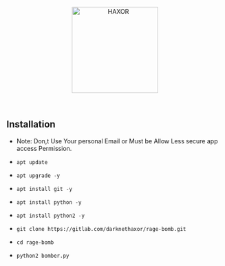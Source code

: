 <p align="center"> <a href="#"><img title="HAXOR" src="https://1.bp.blogspot.com/-ui9y_7kjZQQ/X65oQ5mMZ4I/AAAAAAAAADA/E7NzB1nhbpQn1J1mNGOX3Zx8WtJSrP5AwCLcBGAsYHQ/s320/20201113_170028.png" height="200" width="200"> </a> </p> <br>

## Installation

* Note: Don,t Use Your personal Email or Must be Allow Less secure app access Permission.

* `apt update`
* `apt upgrade -y`
* `apt install git -y`
* `apt install python -y`
* `apt install python2 -y`
* `git clone https://gitlab.com/darknethaxor/rage-bomb.git`
* `cd rage-bomb`
* `python2 bomber.py`



